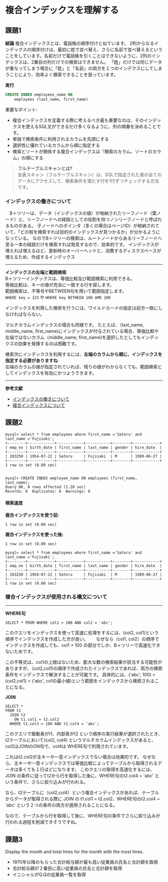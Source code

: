 # 複合インデックスを理解する

## 課題1
**結論**
複合インデックスとは、電話帳の順序付けと似ています。 2列からなるインデックスの順序付けは、最初に姓で並べ替え、さらに名前で並べ替えるということをしています。名前だけで電話帳を引くことはできないように、2列のインデックスは、2番目の列だけでの検索はできません。
「姓」だけでは同じデータが重なってしまう場合に「姓」と「名前」の両方を１つのインデクスにしてしまうことにより、効率よく検索できることを狙っています。

**実行**
```sql
CREATE INDEX employees_name ON 
    employees (last_name, first_name)
```
重要なポイント:  
- 複合インデックスを定義する際に考えるべき最も重要なのは、そのインデックスを使えるSQL文ができるだけ多くなるように、列の順番を決めることです。
- 単独で検索条件に利用されるカラムを先頭にする
- 選択性に優れているカラムから順に指定する
- 検索とソートが関係する複合インデックスは『検索のカラム、ソートのカラム』の順にする

> **フルテーブルスキャンとは?**  
> 全表スキャン（フルテーブルスキャン）は、SQLで指定された表の全てのデータにアクセスして、検索条件を満たす行を1行ずつチェックする方法です。 

### インデックスの働きについて
　B＋ツリーは、データ（インデックスの値）が格納されたリーフノード（葉ノード）と、リーフノードへの経路としての役割を持つノンリーフノードと呼ばれるものがある。
子ノードへのポインタ（多くの場合はページID）が格納されていて、「どの枝を検索すれば目的のインデックスが見つかるか」が分かるようになっている。
なのでB＋ツリーの検索は、ルートノードからあるリーフノードへ至る一本の経路だけを検索すれば発見するので、効率的です。
 インデックスが増えれば増えるほど、更新時のオーバーヘッドと、消費するディスクスペースが増えるため、作成するインデックス

***
**インデックスの左端と範囲検索**  
B＋ツリーインデックスは、等価比較及び範囲検索に利用できる。  
等価比較は、キーの値が完全に一致する行を探します。  
範囲検索は、不等号やBETWEEN句を用いて範囲指定します。  
`WHERE key = 123` や `WHERE key BETWEEN 100 AMD 200` 

インデックスを利用した検索を行うには、ワイルドカードの指定は前方一致にしなければならない。

マルチカラムインデックスの場合も同様です。
たとえば、（last_name, middle_name, first_name)にインデックスが付与されている場合、等価比較や左端ではないカラム（middle_name, first_name)を選択したとしてもインデックスの効果を発揮するのは困難です。  

検索次にインデックスを利用するには、**左端のカラムから順に、インデックスを指定する必要がありますね**  
左端のカラムの値が指定されていれば、残りの値がわからなくても、範囲検索としてインデックスを有効にかつようできます。
***
**参考文献** 
- [インデックスの働きについて](https://amzn.to/3sVCXtA)
- [複合インデックスについて](https://use-the-index-luke.com/ja/sql/where-clause/the-equals-operator/concatenated-keys)

## 課題2
```shell
mysql> select * from employees where first_name ='Satoru' and last_name ='Fujisaki';
+--------+------------+------------+-----------+--------+------------+
| emp_no | birth_date | first_name | last_name | gender | hire_date  |
+--------+------------+------------+-----------+--------+------------+
| 203250 | 1954-07-22 | Satoru     | Fujisaki  | M      | 1989-06-27 |
+--------+------------+------------+-----------+--------+------------+
1 row in set (0.09 sec)


```

```shell
mysql> CREATE INDEX employee_name ON employees (first_name, last_name);
Query OK, 0 rows affected (1.20 sec)
Records: 0  Duplicates: 0  Warnings: 0
```

#### 検索速度
**複合インデックスを使う前:**  
```shell
1 row in set (0.09 sec)
```

**複合インデックスを使った後:**  
```shell
1 row in set (0.00 sec)
```

```shell
mysql> select * from employees where first_name ='Satoru' and last_name ='Fujisaki';
+--------+------------+------------+-----------+--------+------------+
| emp_no | birth_date | first_name | last_name | gender | hire_date  |
+--------+------------+------------+-----------+--------+------------+
| 203250 | 1954-07-22 | Satoru     | Fujisaki  | M      | 1989-06-27 |
+--------+------------+------------+-----------+--------+------------+
1 row in set (0.00 sec)
```
### 複合インデックスが使用される構文について
***
**WHERE句**  
```shell
SELECT * FROM WHERE col1 > 100 AND col2 = 'abc';
```
このクエリをインデックスを使って高速に処理をするには、(col2, col1)という順序でインデックスを作成した方が良い。　　
なぜなら（col1, col2）の順序でインデックスを作成しても、col1 > 100 の部分でしか、B＋ツリーで高速化できないためです。　　

この不等式は、col1の上限はないため、膨大な数の検索結果が該当する可能性がありますが、（col2,col1)の順序で作成されたインデックスであれば、両方の検索条件をインデックスで解決することが可能です。
具体的には、('abc', 100) < (col2,col1) < ('abc', co1の最小値)という範囲をインデックスから検索されることになる。 

**JOIN**
```shell
SELECT * 
FROM t1 
  JOIN t2
    ON t1.col1 = t2.col2
  WHERE t1.col3 = 100 AND t2.col4 = 'abc';
```
このクエリで駆動表がt1、内部表がt2 という順序の実行結果が選択されたとき、t2テーブルにおいて(col2, col4) というマルチカラムインデックスがあると、col2はJOINのON句で、col4は WHERE句で利用されています。　　

これはt2.col2が主キーや一意インデックスでない場合は効果的です。
なぜなら、主キーや一意インデックスでは等価比較によってテーブルから取得されるデータは多くても１行ほどになります。
このクエリの取得を高速化するには、JOIN の条件に従ってt2から行を取得した後に、WHERE句のt2.col4 = 'abc' という条件で、さらに絞り込みが行われる。

なら、t2テーブルに（col2,col4）という複合インデックスがあれば、テーブルからデータが取得される際に JOIN の t1.col1 = t2.col2、WHERE句のt2.col4 = 'abc' という２つの条件の両方が適用されることになる。

なので、テーブルから行を取得して後に、WHERE句の条件でさらに絞り込みが行われる過程を削減できそうですね。

## 課題3
Display the month and total hires for the month with the most hires. 
- 1970年以降のもらった合計給与額が最も高い従業員の氏名と合計額を取得
- 合計給与額が２番目に高い従業員の氏名と合計額を取得 
- イニシャルがQ.Qの従業員一覧を取得 